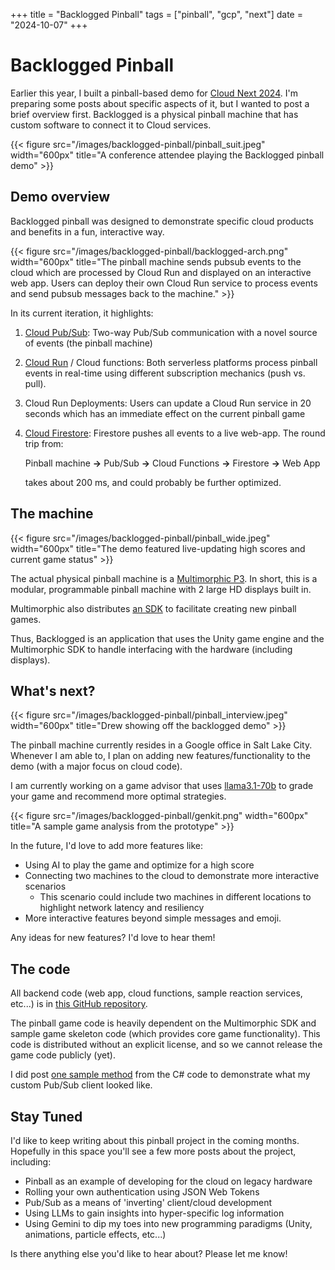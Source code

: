 +++
title =  "Backlogged Pinball"
tags = ["pinball", "gcp", "next"]
date = "2024-10-07"
+++

# Backlogged Pinball

Earlier this year, I built a pinball-based demo for [Cloud Next 2024](https://cloud.withgoogle.com/next).  I'm preparing some posts about specific aspects of it, but I wanted to post a brief overview first.  Backlogged is a physical pinball machine that has custom software to connect it to Cloud
services.


{{< figure src="/images/backlogged-pinball/pinball_suit.jpeg" width="600px" title="A conference attendee playing the Backlogged pinball demo" >}}

## Demo overview



Backlogged pinball was designed to demonstrate specific cloud products and
benefits in a fun, interactive way.

{{< figure src="/images/backlogged-pinball/backlogged-arch.png" width="600px" title="The pinball machine sends pubsub events to the cloud which are processed by Cloud Run and displayed on an interactive web app. Users can deploy their own Cloud Run service to process events and send pubsub messages back to the machine." >}}

In its current iteration, it highlights:

1.  [Cloud Pub/Sub](https://cloud.google.com/pubsub): Two-way Pub/Sub communication with a novel source of events
    (the pinball machine)
1.  [Cloud Run](https://cloud.google.com/run/) / Cloud functions: Both serverless platforms process pinball
    events in real-time using different subscription mechanics (push vs. pull).
1.  Cloud Run Deployments: Users can update a Cloud Run service in 20 seconds
    which has an immediate effect on the current pinball game
1.  [Cloud Firestore](https://firebase.google.com/docs/firestore): Firestore pushes all events to a live web-app. The round
    trip from:

    Pinball machine **->** Pub/Sub **->** Cloud Functions **->** Firestore **->**
    Web App

    takes about 200 ms, and could probably be further optimized.

## The machine

{{< figure src="/images/backlogged-pinball/pinball_wide.jpeg" width="600px" title="The demo featured live-updating high scores and current game status" >}}

The actual physical pinball machine is a
[Multimorphic P3](https://www.multimorphic.com/p3-pinball-platform/). In short,
this is a modular, programmable pinball machine with 2 large HD displays built
in.

Multimorphic also distributes
[an SDK](https://www.multimorphic.com/p3-pinball-platform/3rd-party-developers/)
to facilitate creating new pinball games.

Thus, Backlogged is an application that uses the Unity game engine and the
Multimorphic SDK to handle interfacing with the hardware (including displays).

## What's next?
{{< figure src="/images/backlogged-pinball/pinball_interview.jpeg" width="600px" title="Drew showing off the backlogged demo" >}}

The pinball machine currently resides in a Google office in Salt Lake City.  Whenever I am able to, I plan on adding new features/functionality to the demo (with a major focus on cloud code).

I am currently working on a game advisor that uses [llama3.1-70b](https://ollama.com/library/llama3.1:70b) to grade your game and recommend more optimal strategies. 

{{< figure src="/images/backlogged-pinball/genkit.png" width="600px" title="A sample game analysis from the prototype" >}}

In the future, I'd love to add more features like:

*  Using AI to play the game and optimize for a high score
*  Connecting two machines to the cloud to demonstrate more interactive
    scenarios
    *   This scenario could include two machines in different locations to
        highlight network latency and resiliency
*  More interactive features beyond simple messages and emoji.

Any ideas for new features?  I'd love to hear them!


## The code

All backend code (web app, cloud functions, sample reaction services, etc...) is
in
[this GitHub repository](https://github.com/GoogleCloudPlatform/backlogged-pinball-backend/).

The pinball game code is heavily dependent on the Multimorphic SDK and sample
game skeleton code (which provides core game functionality). This code is
distributed without an explicit license, and so we cannot release the game code
publicly (yet).

I did post [one sample method](https://github.com/GoogleCloudPlatform/backlogged-pinball-backend/blob/main/sample-code/csharp-pubsub/pubsub-post.cs) from the C# code to demonstrate what my custom Pub/Sub client looked like.

## Stay Tuned
I'd like to keep writing about this pinball project in the coming months.  Hopefully in this space you'll see a few more posts about the project, including:

* Pinball as an example of developing for the cloud on legacy hardware
* Rolling your own authentication using JSON Web Tokens
* Pub/Sub as a means of 'inverting' client/cloud development
* Using LLMs to gain insights into hyper-specific log information
* Using Gemini to dip my toes into new programming paradigms (Unity, animations, particle effects, etc...)

Is there anything else you'd like to hear about?  Please let me know!